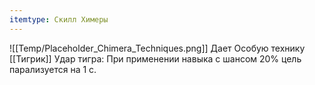 ```yaml
---
itemtype: Скилл Химеры
---
```

![[Temp/Placeholder_Chimera_Techniques.png]]
Дает Особую технику [[Тигрик]]  Удар тигра: При применении навыка с шансом 20% цель парализуется на 1 с.
